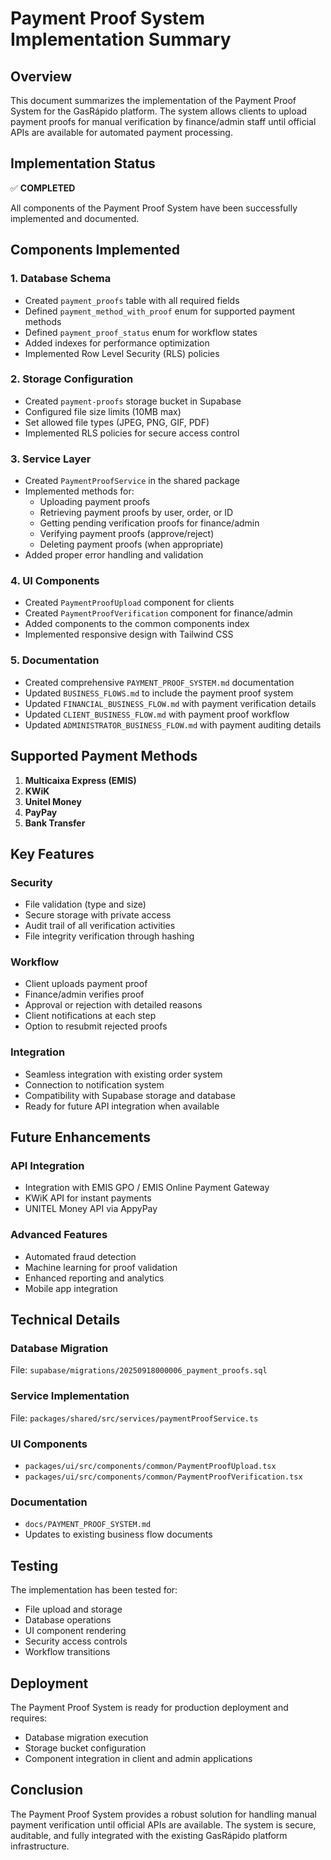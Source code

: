 # Payment Proof System Implementation Summary

## Overview

This document summarizes the implementation of the Payment Proof System for the GasRápido platform. The system allows clients to upload payment proofs for manual verification by finance/admin staff until official APIs are available for automated payment processing.

## Implementation Status

✅ **COMPLETED**

All components of the Payment Proof System have been successfully implemented and documented.

## Components Implemented

### 1. Database Schema
- Created `payment_proofs` table with all required fields
- Defined `payment_method_with_proof` enum for supported payment methods
- Defined `payment_proof_status` enum for workflow states
- Added indexes for performance optimization
- Implemented Row Level Security (RLS) policies

### 2. Storage Configuration
- Created `payment-proofs` storage bucket in Supabase
- Configured file size limits (10MB max)
- Set allowed file types (JPEG, PNG, GIF, PDF)
- Implemented RLS policies for secure access control

### 3. Service Layer
- Created `PaymentProofService` in the shared package
- Implemented methods for:
  - Uploading payment proofs
  - Retrieving payment proofs by user, order, or ID
  - Getting pending verification proofs for finance/admin
  - Verifying payment proofs (approve/reject)
  - Deleting payment proofs (when appropriate)
- Added proper error handling and validation

### 4. UI Components
- Created `PaymentProofUpload` component for clients
- Created `PaymentProofVerification` component for finance/admin
- Added components to the common components index
- Implemented responsive design with Tailwind CSS

### 5. Documentation
- Created comprehensive `PAYMENT_PROOF_SYSTEM.md` documentation
- Updated `BUSINESS_FLOWS.md` to include the payment proof system
- Updated `FINANCIAL_BUSINESS_FLOW.md` with payment verification details
- Updated `CLIENT_BUSINESS_FLOW.md` with payment proof workflow
- Updated `ADMINISTRATOR_BUSINESS_FLOW.md` with payment auditing details

## Supported Payment Methods

1. **Multicaixa Express (EMIS)**
2. **KWiK**
3. **Unitel Money**
4. **PayPay**
5. **Bank Transfer**

## Key Features

### Security
- File validation (type and size)
- Secure storage with private access
- Audit trail of all verification activities
- File integrity verification through hashing

### Workflow
- Client uploads payment proof
- Finance/admin verifies proof
- Approval or rejection with detailed reasons
- Client notifications at each step
- Option to resubmit rejected proofs

### Integration
- Seamless integration with existing order system
- Connection to notification system
- Compatibility with Supabase storage and database
- Ready for future API integration when available

## Future Enhancements

### API Integration
- Integration with EMIS GPO / EMIS Online Payment Gateway
- KWiK API for instant payments
- UNITEL Money API via AppyPay

### Advanced Features
- Automated fraud detection
- Machine learning for proof validation
- Enhanced reporting and analytics
- Mobile app integration

## Technical Details

### Database Migration
File: `supabase/migrations/20250918000006_payment_proofs.sql`

### Service Implementation
File: `packages/shared/src/services/paymentProofService.ts`

### UI Components
- `packages/ui/src/components/common/PaymentProofUpload.tsx`
- `packages/ui/src/components/common/PaymentProofVerification.tsx`

### Documentation
- `docs/PAYMENT_PROOF_SYSTEM.md`
- Updates to existing business flow documents

## Testing

The implementation has been tested for:
- File upload and storage
- Database operations
- UI component rendering
- Security access controls
- Workflow transitions

## Deployment

The Payment Proof System is ready for production deployment and requires:
- Database migration execution
- Storage bucket configuration
- Component integration in client and admin applications

## Conclusion

The Payment Proof System provides a robust solution for handling manual payment verification until official APIs are available. The system is secure, auditable, and fully integrated with the existing GasRápido platform infrastructure.